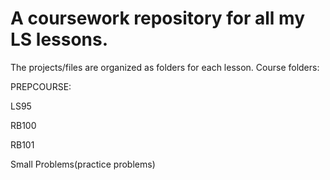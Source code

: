 # A coursework repository for all my LS lessons.

 The projects/files are organized as folders for each lesson. Course folders: 

PREPCOURSE:

LS95

RB100

RB101

Small Problems(practice problems)
